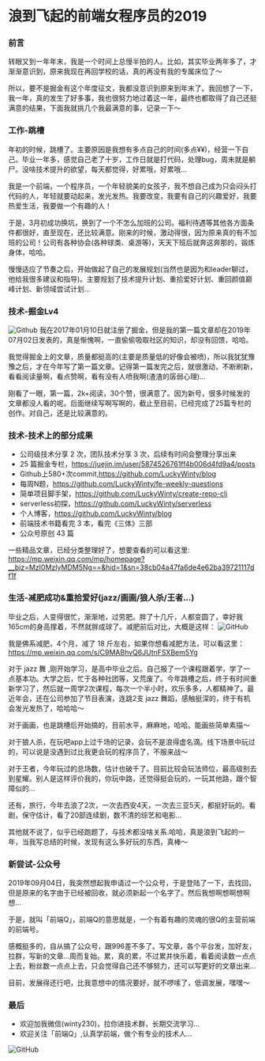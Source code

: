 # 浪到飞起的前端女程序员的2019

### 前言
转眼又到一年年末，我是一个时间上总慢半拍的人。比如，其实毕业两年多了，才渐渐意识到，原来我现在再回学校的话，真的再没有我的专属床位了～

所以，要不是掘金有这个年度征文，我都没意识到原来到年末了。我回想了一下，我一年，真的发生了好多事，我也很努力地过着这一年，最终也都取得了自己还挺满意的结果，下面我就挑几个我最满意的事，记录一下～

### 工作-跳槽
年初的时候，跳槽了。主要原因是我想有多点自己的时间(多点¥¥)，经营一下自己。毕业一年多，感觉自己老了十岁，工作日就是打代码，处理bug，周末就是躺尸。没啥技术提升的欲望，每天都觉得，好累哦，好累哦...

我是一个前端，一个程序员，一个年轻貌美的女孩子，我不想自己成为只会闷头打代码的人，年轻就要动起来，发光发热。我要改变，我要有自己的兴趣爱好，我要热爱生活，我要做一个有趣的人！

于是，3月初成功换坑，换到了一个不怎么加班的公司。福利待遇等其他各方面条件都很好，直至现在，还比较满意。刚来的时候，激动得很，因为原来真的有不加班的公司！公司有各种协会(各种球类、桌游等)，天天下班后就奔这奔那的，锻炼身体，哈哈。

慢慢适应了节奏之后，开始做起了自己的发展规划(当然也是因为和leader聊过，他给我很多建议和指导)。主要规划了技术提升计划、重拾爱好计划、重回颜值巅峰计划、新领域尝试计划...

### 技术-掘金Lv4
![Github](https://raw.githubusercontent.com/LuckyWinty/blog/master/images/gzh/1577011118347.jpg)
我在2017年01月10日就注册了掘金，但是我的第一篇文章却在2019年07月02日发表的，真是惭愧啊，一直偷偷吸取社区的知识，却没有回馈，哈哈。

我觉得掘金上的文章，质量都挺高的(主要是质量低的好像会被喷)，所以我犹犹豫豫之后，才在今年写了第一篇文章。记得第一篇发完之后，就很激动，不断刷新，看看阅读量啊，看点赞啊，看有没有人喷我啊(渣渣的孱弱心理)...

刚看了一眼，第一篇，2k+阅读，30个赞，很满意了。因为新号，很多时候发的文章都没人看的呢。后面继续写啊写啊的，截止至目前，已经完成了25篇专栏的创作。对自己，还是比较满意的。

### 技术-技术上的部分成果
+ 公司级技术分享 2 次，团队技术分享 3 次，后续有时间会整理分享出来
+ 25 篇掘金专栏，https://juejin.im/user/5874526761ff4b006d4fd9a4/posts
+ Github上580+次commit,https://github.com/LuckyWinty/blog
+ 每周N题，https://github.com/LuckyWinty/fe-weekly-questions
+ 简单项目脚手架，https://github.com/LuckyWinty/create-repo-cli
+ serverless初探，https://github.com/LuckyWinty/serverless
+ 个人博客，https://github.com/LuckyWinty/blog
+ 前端技术书籍看完 3 本，看完《三体》三部
+ 公众号原创 43 篇

一些精品文章，已经分类整理好了，想要查看的可以看这里: https://mp.weixin.qq.com/mp/homepage?__biz=MzI0MzIyMDM5Ng==&hid=1&sn=38cb04a47fa6de4e62ba39721117df1f

### 生活-减肥成功&重拾爱好(jazz/画画/狼人杀/王者...)
毕业之后，人变得很忙，渐渐地，过劳肥。胖了十几斤，人都变圆了，幸好我165cm的身高撑着，不然就胖成球了。减肥前后对比，大概是这样：
![GitHub](https://raw.githubusercontent.com/LuckyWinty/blog/master/images/fit/640.webp)

我是佛系减肥，4个月，减了 18 斤左右，如果你想看减肥方法，可以看这里：https://mp.weixin.qq.com/s/C9MABhvQ6JUtnFSXBem5Yg

对于 jazz 舞 ,刚开始学习，是高中毕业之后。自己报了一个课程跟着学，学了一点基本功。大学之后，忙于各种社团等，又荒废了。今年跳槽之后，终于有时间重新学习了，然后就一周学2次课程，每次一个半小时，欢乐多多，人都精神了。最近年会，还在公司参加了节目表演，连跳2支 jazz 舞蹈，感触挺深的，终于有机会发光发热了，哈哈哈～

对于画画，也是跳槽后开始搞的，目前水平，麻麻地，哈哈。能画些简单素描～

对于狼人杀，在玩吧app上过千场的记录，会玩不是浪得虚名滴。线下场景中玩过的，可以说是没遇到过比我更会玩的程序员了，不服来战～

对于王者，今年玩过的总场数，估计也破千了。目前比较会玩法师位，最高级别去到星耀。别人是这样评价我的，你玩中路，还觉得挺会玩的，一玩其他路，跟个智障似的...

还有，旅行，今年去浪了2次，一次去西安4天，一次去三亚5天，都挺好玩的。看剧，保守估计，看了20部连续剧，数不清的综艺和电影...

其他就不说了，似乎已经跑题了，与技术都没啥关系.哈哈，真是浪到飞起的一年，当我写总结的时候，发现有这么多好玩的东西，真棒～

### 新尝试-公众号
2019年09月04日，我突然想起我申请过一个公众号，于是登陆了一下，去找回，但是原来的名字由于已经被回收，就必须新起一个名字了。然后我想啊想啊想啊想...

于是，就叫「前端Q」，前端Q的意思就是，一个有着有趣的灵魂的很Q的主营前端的前端号。

感概挺多的，自从搞了公众号，跟996差不多了。写文章，各个平台发，加好友，拉群，写新的文章...周而复始。累，真的累，不过累并快乐着，看着阅读数一点点上去，粉丝数一点点上去，只会觉得自己还不够努力，还可以写更好的文章出来...

目前，发展得还行吧，比我意想中的情况要好，就不啰嗦了，低调发展，嘿嘿～
### 最后
+ 欢迎加我微信(winty230)，拉你进技术群，长期交流学习...
+ 欢迎关注「前端Q」,认真学前端，做个有专业的技术人...

![GitHub](https://raw.githubusercontent.com/LuckyWinty/blog/master/images/qrcode/%E4%BA%8C%E7%BB%B4%E7%A0%81%E7%BE%8E%E5%8C%96%202.png)